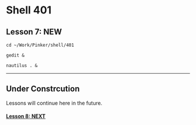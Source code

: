 # Shell 401
## Lesson 7: NEW

`cd ~/Work/Pinker/shell/401`

`gedit &`

`nautilus . &`
___

## Under Constrcution
Lessons will continue here in the future.

#### [Lesson 8: NEXT](https://github.com/inkVerb/pinker/blob/master/401-shell/Lesson-08.md)
